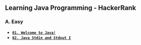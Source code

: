 ## **Learning Java Programming - HackerRank**

### **A. Easy**

- [**`01. Welcome to Java!`**](src/easy/A_WelcomeToJava/)
- [**`02. Java Stdin and Stdout I`**](src/easy/B_JavaStdinAndStdoutI/)
